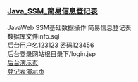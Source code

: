 <a href="http://info.imaidou.xyz/index.jsp"><h3>Java_SSM_简易信息登记表</h3></a>
JavaWeb SSM基础数据操作 简易信息登记表<br>
数据库文件info.sql<br>
后台用户名123123 密码123456<br>
后台登录网站根目录下/login.jsp<br><a href="http://info.imaidou.xyz/login.jsp">后台演示页</a><br>
<a href="http://info.imaidou.xyz/index.jsp">登记表演示页</a>

